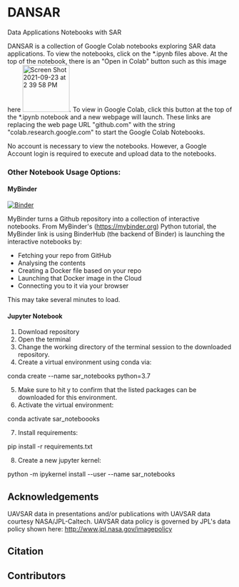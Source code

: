 # DANSAR
 Data Applications Notebooks with SAR 
 
DANSAR is a collection of Google Colab notebooks exploring SAR data applications. To view the notebooks, click on the *.ipynb files above. At the top of the notebook, there is an "Open in Colab" button such as this image here <img width="105" alt="Screen Shot 2021-09-23 at 2 39 58 PM" src="https://user-images.githubusercontent.com/69326547/134588404-d47e30d0-33dd-42bb-803d-2a6d2a965fb0.png">. To view in Google Colab, click this button at the top of the *.ipynb notebook and a new webpage will launch. These links are replacing the web page URL "github.com" with the string "colab.research.google.com" to start the Google Colab Notebooks. 
 
No account is necessary to view the notebooks. However, a Google Account login is required to execute and upload data to the notebooks. 

### Other Notebook Usage Options:

#### MyBinder

[![Binder](https://mybinder.org/badge_logo.svg)](https://mybinder.org/v2/gh/anniepeacock/DANSAR/main)

MyBinder turns a Github repository into a collection of interactive notebooks. 
From MyBinder's (https://mybinder.org) Python tutorial, the MyBinder link is using BinderHub (the backend of Binder) is launching the interactive notebooks by:
* Fetching your repo from GitHub
* Analysing the contents
* Creating a Docker file based on your repo
* Launching that Docker image in the Cloud
* Connecting you to it via your browser

This may take several minutes to load.

#### Jupyter Notebook

1. Download repository
2. Open the terminal
3. Change the working directory of the terminal session to the downloaded repository.
4. Create a virtual environment using conda via:

conda create --name sar_notebooks python=3.7

5. Make sure to hit y to confirm that the listed packages can be downloaded for this environment.
6. Activate the virtual environment:

conda activate sar_noteboooks

7. Install requirements:

pip install -r requirements.txt

8. Create a new jupyter kernel:

python -m ipykernel install --user --name sar_notebooks

## Acknowledgements
UAVSAR data in presentations and/or publications with UAVSAR data courtesy NASA/JPL-Caltech. UAVSAR data policy is governed by JPL's data policy shown here: http://www.jpl.nasa.gov/imagepolicy

## Citation

## Contributors

